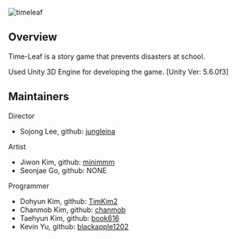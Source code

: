 
![timeleaf](https://user-images.githubusercontent.com/24629696/34698571-21c105b8-f51c-11e7-9830-ca58162b69b9.jpg)

## Overview

Time-Leaf is a story game that prevents disasters at school.

Used Unity 3D Engine for developing the game. [Unity Ver: 5.6.0f3]

## Maintainers

Director
* Sojong Lee, github: [jungleina](https://github.com/jungleina)

Artist
* Jiwon Kim, github: [minimmm](https://github.com/minimmm)
* Seonjae Go, github: NONE

Programmer
* Dohyun Kim, github: [TimKim2](https://github.com/TimKim2)
* Chanmob Kim, github: [chanmob](https://github.com/chanmob)
* Taehyun Kim, github: [book616](https://github.com/book616)
* Kevin Yu, github: [blackapple1202](https://github.com/blackapple1202)
